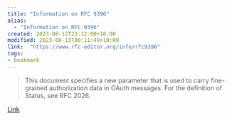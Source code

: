 ```yaml
---
title: "Information on RFC 9396"
alias:
  - "Information on RFC 9396"
created: 2023-08-12T23:12:00+10:00
modified: 2023-08-13T00:11:49+10:00
link:  "https://www.rfc-editor.org/info/rfc9396"
tags:
- bookmark
---
```


> This document specifies a new parameter that is used to carry fine-grained authorization data in OAuth messages. For the definition of Status, see RFC 2026.

[Link](https://www.rfc-editor.org/info/rfc9396)

